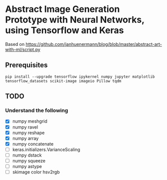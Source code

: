 # Abstract Image Generation Prototype with Neural Networks, using Tensorflow and Keras

Based on https://github.com/janhuenermann/blog/blob/master/abstract-art-with-ml/script.py

## Prerequisites

```pip install --upgrade tensorflow ipykernel numpy jupyter matplotlib tensorflow_datasets scikit-image imageio Pillow tqdm```

## TODO

### Understand the following

- [x] numpy meshgrid
- [x] numpy ravel
- [x] numpy reshape
- [x] numpy array
- [x] numpy concatenate
- [ ] keras.initializers.VarianceScaling
- [ ] numpy dstack
- [ ] numpy squeeze
- [ ] numpy astype
- [ ] skimage color hsv2rgb
